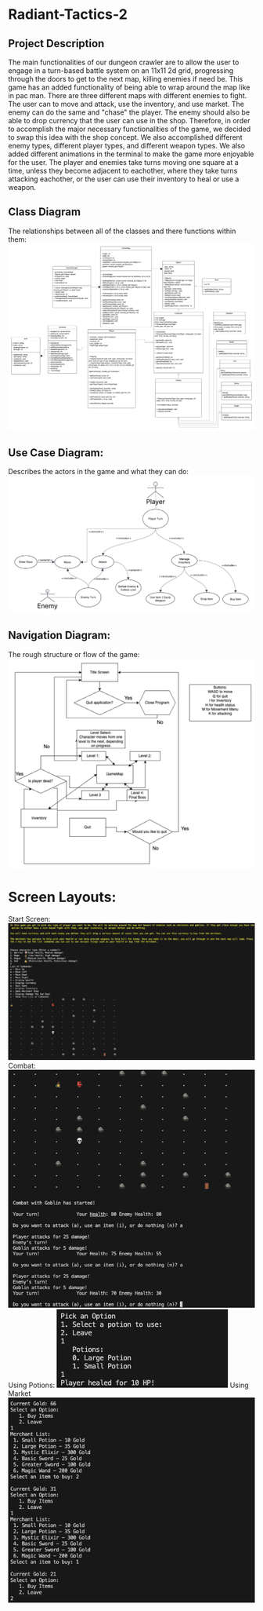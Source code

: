 # Radiant-Tactics-2
## Project Description
The main functionalities of our dungeon crawler are to allow the user to engage in a turn-based battle system on an 11x11 2d grid, progressing through the doors to get to the next map, killing enemies if need be. This game has an added functionality of being able to wrap around the map like in pac man. There are three different maps with different enemies to fight. The user can to move and attack, use the inventory, and use market. The enemy can do the same and "chase" the player. The enemy should also be able to drop currency that the user can use in the shop. Therefore, in order to accomplish the major necessary functionalities of the game, we decided to swap this idea with the shop concept. We also accomplished different enemy types, different player types, and different weapon types. We also added different animations in the terminal to make the game more enjoyable for the user. The player and enemies take turns moving one square at a time, unless they become adjacent to eachother, where they take turns attacking eachother, or the user can use their inventory to heal or use a weapon.

## Class Diagram
The relationships between all of the classes and there functions within them:
![alt text](images/class_diagram.png)  
## Use Case Diagram:
Describes the actors in the game and what they can do:
![alt text](images/use_case_diagram.png)  
## Navigation Diagram:
The rough structure or flow of the game:
![alt text](images/navigation.png)  
# Screen Layouts:
Start Screen:
![alt text](images/start.png)
Combat:
![alt text](images/combat.png)
Using Potions:
![alt text](images/inventory_potion.png)
Using Market
![alt text](images/market.png)

